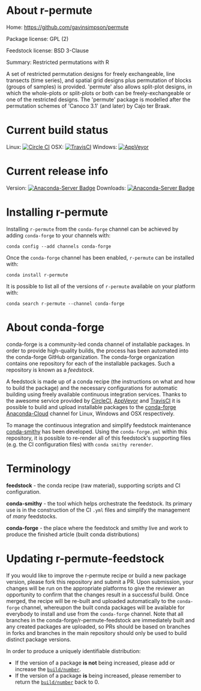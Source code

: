 About r-permute
===============

Home: https://github.com/gavinsimpson/permute

Package license: GPL (2)

Feedstock license: BSD 3-Clause

Summary: Restricted permutations with R

A set of restricted permutation designs for freely exchangeable, line transects (time series), and spatial
grid designs plus permutation of blocks (groups of samples) is provided. 'permute' also allows split-plot designs,
in which the whole-plots or split-plots or both can be freely-exchangeable or one of the restricted designs. The
'permute' package is modelled after the permutation schemes of 'Canoco 3.1' (and later) by Cajo ter Braak.


Current build status
====================

Linux: [![Circle CI](https://circleci.com/gh/conda-forge/r-permute-feedstock.svg?style=shield)](https://circleci.com/gh/conda-forge/r-permute-feedstock)
OSX: [![TravisCI](https://travis-ci.org/conda-forge/r-permute-feedstock.svg?branch=master)](https://travis-ci.org/conda-forge/r-permute-feedstock)
Windows: [![AppVeyor](https://ci.appveyor.com/api/projects/status/github/conda-forge/r-permute-feedstock?svg=True)](https://ci.appveyor.com/project/conda-forge/r-permute-feedstock/branch/master)

Current release info
====================
Version: [![Anaconda-Server Badge](https://anaconda.org/conda-forge/r-permute/badges/version.svg)](https://anaconda.org/conda-forge/r-permute)
Downloads: [![Anaconda-Server Badge](https://anaconda.org/conda-forge/r-permute/badges/downloads.svg)](https://anaconda.org/conda-forge/r-permute)

Installing r-permute
====================

Installing `r-permute` from the `conda-forge` channel can be achieved by adding `conda-forge` to your channels with:

```
conda config --add channels conda-forge
```

Once the `conda-forge` channel has been enabled, `r-permute` can be installed with:

```
conda install r-permute
```

It is possible to list all of the versions of `r-permute` available on your platform with:

```
conda search r-permute --channel conda-forge
```


About conda-forge
=================

conda-forge is a community-led conda channel of installable packages.
In order to provide high-quality builds, the process has been automated into the
conda-forge GitHub organization. The conda-forge organization contains one repository
for each of the installable packages. Such a repository is known as a *feedstock*.

A feedstock is made up of a conda recipe (the instructions on what and how to build
the package) and the necessary configurations for automatic building using freely
available continuous integration services. Thanks to the awesome service provided by
[CircleCI](https://circleci.com/), [AppVeyor](http://www.appveyor.com/)
and [TravisCI](https://travis-ci.org/) it is possible to build and upload installable
packages to the [conda-forge](https://anaconda.org/conda-forge)
[Anaconda-Cloud](http://docs.anaconda.org/) channel for Linux, Windows and OSX respectively.

To manage the continuous integration and simplify feedstock maintenance
[conda-smithy](http://github.com/conda-forge/conda-smithy) has been developed.
Using the ``conda-forge.yml`` within this repository, it is possible to re-render all of
this feedstock's supporting files (e.g. the CI configuration files) with ``conda smithy rerender``.


Terminology
===========

**feedstock** - the conda recipe (raw material), supporting scripts and CI configuration.

**conda-smithy** - the tool which helps orchestrate the feedstock.
                   Its primary use is in the construction of the CI ``.yml`` files
                   and simplify the management of *many* feedstocks.

**conda-forge** - the place where the feedstock and smithy live and work to
                  produce the finished article (built conda distributions)


Updating r-permute-feedstock
============================

If you would like to improve the r-permute recipe or build a new
package version, please fork this repository and submit a PR. Upon submission,
your changes will be run on the appropriate platforms to give the reviewer an
opportunity to confirm that the changes result in a successful build. Once
merged, the recipe will be re-built and uploaded automatically to the
`conda-forge` channel, whereupon the built conda packages will be available for
everybody to install and use from the `conda-forge` channel.
Note that all branches in the conda-forge/r-permute-feedstock are
immediately built and any created packages are uploaded, so PRs should be based
on branches in forks and branches in the main repository should only be used to
build distinct package versions.

In order to produce a uniquely identifiable distribution:
 * If the version of a package **is not** being increased, please add or increase
   the [``build/number``](http://conda.pydata.org/docs/building/meta-yaml.html#build-number-and-string).
 * If the version of a package **is** being increased, please remember to return
   the [``build/number``](http://conda.pydata.org/docs/building/meta-yaml.html#build-number-and-string)
   back to 0.
